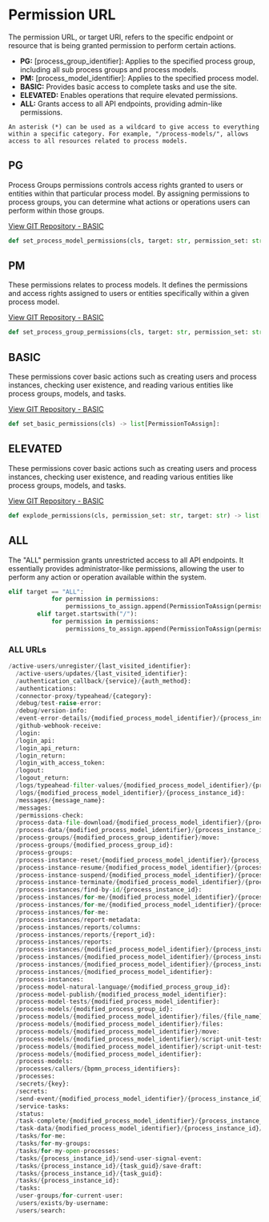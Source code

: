 # Permission URL

The permission URL, or target URI, refers to the specific endpoint or resource that is being granted permission to perform certain actions.

- **PG:** [process_group_identifier]: Applies to the specified process group, including all sub process groups and process models.
- **PM:** [process_model_identifier]: Applies to the specified process model.
- **BASIC:** Provides basic access to complete tasks and use the site.
- **ELEVATED:** Enables operations that require elevated permissions.
- **ALL:** Grants access to all API endpoints, providing admin-like permissions.

```{admonition} Note
An asterisk (*) can be used as a wildcard to give access to everything within a specific category. For example, "/process-models/", allows access to all resources related to process models. 
```

## PG

Process Groups permissions controls access rights granted to users or entities within that particular process model. By assigning permissions to process groups, you can determine what actions or operations users can perform within those groups. 

[View GIT Repository - BASIC](https://github.com/sartography/spiff-arena/blob/main/spiffworkflow-backend/src/spiffworkflow_backend/services/authorization_service.py#L557)

```python
def set_process_model_permissions(cls, target: str, permission_set: str) -> list[PermissionToAssign]:
```

## PM

These permissions relates to process models. It defines the permissions and access rights assigned to users or entities specifically within a given process model.

[View GIT Repository - BASIC](https://github.com/sartography/spiff-arena/blob/main/spiffworkflow-backend/src/spiffworkflow_backend/services/authorization_service.py#L574)

```python
def set_process_group_permissions(cls, target: str, permission_set: str) -> list[PermissionToAssign]:
```

## BASIC 

These permissions cover basic actions such as creating users and process instances, checking user existence, and reading various entities like process groups, models, and tasks.

[View GIT Repository - BASIC](https://github.com/sartography/spiff-arena/blob/main/spiffworkflow-backend/src/spiffworkflow_backend/services/authorization_service.py#L494)

```python
def set_basic_permissions(cls) -> list[PermissionToAssign]:
```

## ELEVATED 

These permissions cover basic actions such as creating users and process instances, checking user existence, and reading various entities like process groups, models, and tasks.

[View GIT Repository - BASIC](https://github.com/sartography/spiff-arena/blob/main/spiffworkflow-backend/src/spiffworkflow_backend/services/authorization_service.py#L494)

```python
def explode_permissions(cls, permission_set: str, target: str) -> list[PermissionToAssign]:
```


## ALL

The "ALL" permission grants unrestricted access to all API endpoints. It essentially provides administrator-like permissions, allowing the user to perform any action or operation available within the system.

```python
elif target == "ALL":
            for permission in permissions:
                permissions_to_assign.append(PermissionToAssign(permission=permission, target_uri="/*"))
        elif target.startswith("/"):
            for permission in permissions:
                permissions_to_assign.append(PermissionToAssign(permission=permission, target_uri=target))
```



### ALL URLs

```python
/active-users/unregister/{last_visited_identifier}:
  /active-users/updates/{last_visited_identifier}:
  /authentication_callback/{service}/{auth_method}:
  /authentications:
  /connector-proxy/typeahead/{category}:
  /debug/test-raise-error:
  /debug/version-info:
  /event-error-details/{modified_process_model_identifier}/{process_instance_id}/{process_instance_event_id}:
  /github-webhook-receive:
  /login:
  /login_api:
  /login_api_return:
  /login_return:
  /login_with_access_token:
  /logout:
  /logout_return:
  /logs/typeahead-filter-values/{modified_process_model_identifier}/{process_instance_id}:
  /logs/{modified_process_model_identifier}/{process_instance_id}:
  /messages/{message_name}:
  /messages:
  /permissions-check:
  /process-data-file-download/{modified_process_model_identifier}/{process_instance_id}/{process_data_identifier}:
  /process-data/{modified_process_model_identifier}/{process_instance_id}/{process_data_identifier}:
  /process-groups/{modified_process_group_identifier}/move:
  /process-groups/{modified_process_group_id}:
  /process-groups:
  /process-instance-reset/{modified_process_model_identifier}/{process_instance_id}/{to_task_guid}:
  /process-instance-resume/{modified_process_model_identifier}/{process_instance_id}:
  /process-instance-suspend/{modified_process_model_identifier}/{process_instance_id}:
  /process-instance-terminate/{modified_process_model_identifier}/{process_instance_id}:
  /process-instances/find-by-id/{process_instance_id}:
  /process-instances/for-me/{modified_process_model_identifier}/{process_instance_id}/task-info:
  /process-instances/for-me/{modified_process_model_identifier}/{process_instance_id}:
  /process-instances/for-me:
  /process-instances/report-metadata:
  /process-instances/reports/columns:
  /process-instances/reports/{report_id}:
  /process-instances/reports:
  /process-instances/{modified_process_model_identifier}/{process_instance_id}/run:
  /process-instances/{modified_process_model_identifier}/{process_instance_id}/task-info:
  /process-instances/{modified_process_model_identifier}/{process_instance_id}:
  /process-instances/{modified_process_model_identifier}:
  /process-instances:
  /process-model-natural-language/{modified_process_group_id}:
  /process-model-publish/{modified_process_model_identifier}:
  /process-model-tests/{modified_process_model_identifier}:
  /process-models/{modified_process_group_id}:
  /process-models/{modified_process_model_identifier}/files/{file_name}:
  /process-models/{modified_process_model_identifier}/files:
  /process-models/{modified_process_model_identifier}/move:
  /process-models/{modified_process_model_identifier}/script-unit-tests/run:
  /process-models/{modified_process_model_identifier}/script-unit-tests:
  /process-models/{modified_process_model_identifier}:
  /process-models:
  /processes/callers/{bpmn_process_identifiers}:
  /processes:
  /secrets/{key}:
  /secrets:
  /send-event/{modified_process_model_identifier}/{process_instance_id}:
  /service-tasks:
  /status:
  /task-complete/{modified_process_model_identifier}/{process_instance_id}/{task_guid}:
  /task-data/{modified_process_model_identifier}/{process_instance_id}/{task_guid}:
  /tasks/for-me:
  /tasks/for-my-groups:
  /tasks/for-my-open-processes:
  /tasks/{process_instance_id}/send-user-signal-event:
  /tasks/{process_instance_id}/{task_guid}/save-draft:
  /tasks/{process_instance_id}/{task_guid}:
  /tasks/{process_instance_id}:
  /tasks:
  /user-groups/for-current-user:
  /users/exists/by-username:
  /users/search:
```
